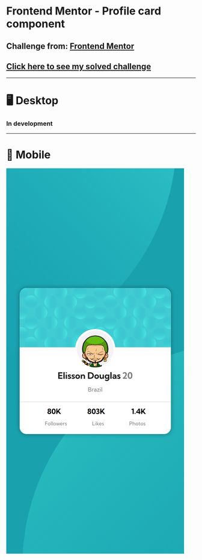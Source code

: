 # Frontend Mentor - Profile card component

## Challenge from: [Frontend Mentor](https://www.frontendmentor.io/)
## [Click here to see my solved challenge](#)
***

# 🖥 Desktop

### In development

***

# 📱 Mobile
![preview](/design/my-result-preview-mobile.png)